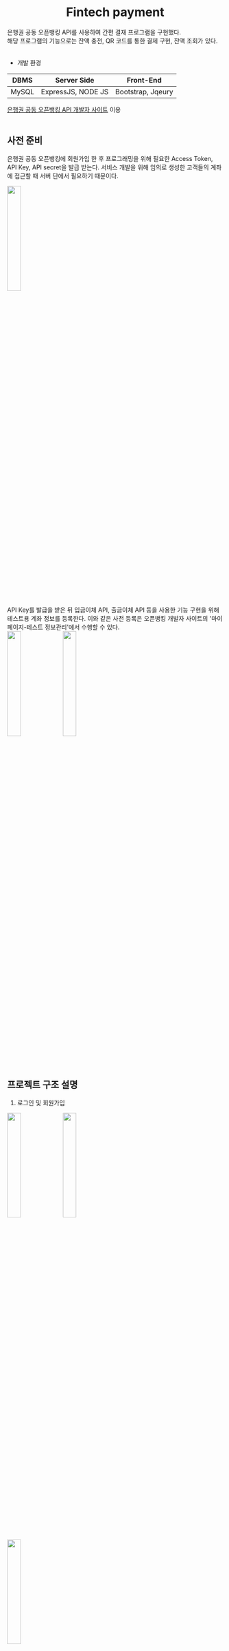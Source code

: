 <br/><h1 align="center">Fintech payment</h1>
은행권 공동 오픈뱅킹 API를 사용하여 간편 결재 프로그램을 구현했다.<br/>
해당 프로그램의 기능으로는 잔액 충전, QR 코드를 통한 결제 구현, 잔액 조회가 있다.<br/><br/>

- 개발 환경


| DBMS | Server Side | Front-End |
|:----:|:----:|:----:|
| MySQL | ExpressJS, NODE JS | Bootstrap, Jqeury|

[은행권 공동 오픈뱅킹 API 개발자 사이트](https://developers.kftc.or.kr/dev) 이용<br/><br/>

 ## 사전 준비
은행권 공동 오픈뱅킹에 회원가입 한 후 프로그래밍을 위해 필요한 Access Token, API Key, API secret을 발급 받는다. 서비스 개발을 위해 임의로 생성한 고객들의 계좌에 접근할 때 서버 단에서 필요하기 때문이다.<br/>
<div>
  <img src="https://user-images.githubusercontent.com/45943080/109420594-b9341700-7a16-11eb-8147-bf93059a35dd.png" width="25%" height="25%">
</div>
API Key를 발급을 받은 뒤 입금이체 API, 출금이체 API 등을 사용한 기능 구현을 위해 테스트용 계좌 정보를 등록한다. 이와 같은 사전 등록은 오픈뱅킹 개발자 사이트의 '마이페이지-테스트 정보관리'에서 수행할 수 있다.<br/>
<div>
  <img src="https://user-images.githubusercontent.com/45943080/109420905-488dfa00-7a18-11eb-80d9-01b26c285467.png" width="25%" height="25%">
  <img src="https://user-images.githubusercontent.com/45943080/109420915-5f345100-7a18-11eb-8572-262dce5e7540.png" width="25%" height="25%">
</div><br/><br/>
 
## 프로젝트 구조 설명
1. 로그인 및 회원가입
<div>
  <img src="https://user-images.githubusercontent.com/45943080/109421087-3496c800-7a19-11eb-8e61-76fdf372e506.png" width="25%" height="25%">
  <img src="https://user-images.githubusercontent.com/45943080/109421130-69a31a80-7a19-11eb-8ae9-044ffb4a737e.png" width="25%" height="25%">
</div><br/>
<img src="https://user-images.githubusercontent.com/45943080/109421164-91927e00-7a19-11eb-93a5-87de0ab8d01f.png" width="25%" height="25%"><br/>
회원가입을 완료하고 로그인을 할 수 있다.





# 잔액 조회
오픈 뱅킹에 사용자인증(3-legged)를 통하여 등록된 사용자 계좌의 금융 정보를 조회한다. 서버 단에 계좌 종류 및 상품명이 함께 전달된다.
